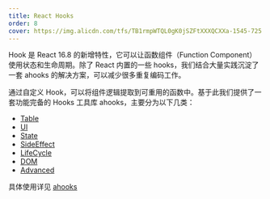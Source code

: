 ```yaml
---
title: React Hooks
order: 8
cover: https://img.alicdn.com/tfs/TB1rmpWTQL0gK0jSZFtXXXQCXXa-1545-725.png
---
```


Hook 是 React 16.8 的新增特性，它可以让函数组件（Function Component）使用状态和生命周期。除了 React 内置的一些 hooks，我们结合大量实践沉淀了一套 ahooks 的解决方案，可以减少很多重复编码工作。

通过自定义 Hook，可以将组件逻辑提取到可重用的函数中。基于此我们提供了一套功能完备的 Hooks 工具库 ahooks，主要分为以下几类：

* [Table](https://ahooks.js.org/zh-CN/hooks/table/use-fusion-table)
* [UI](https://ahooks.js.org/zh-CN/hooks/ui/use-drop)
* [State](https://ahooks.js.org/zh-CN/hooks/state/use-boolean)
* [SideEffect](https://ahooks.js.org/zh-CN/hooks/life-cycle/use-debounce-effect)
* [LifeCycle](https://ahooks.js.org/zh-CN/hooks/life-cycle/use-debounce-effect)
* [DOM](https://ahooks.js.org/zh-CN/hooks/dom/use-click-away)
* [Advanced](https://ahooks.js.org/zh-CN/hooks/advanced/use-creation)

具体使用详见 [ahooks](https://ahooks.js.org)
